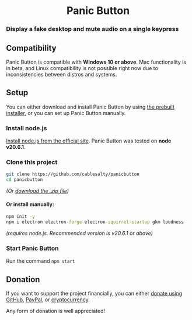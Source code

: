 <h1 style="text-align:center"><b>Panic Button</b></h1>

### Display a fake desktop and mute audio on a single keypress

## Compatibility
Panic Button is compatible with **Windows 10 or above**. Mac functionality is in beta, and Linux compatibility is not possible right now due to inconsistencies between distros and systems.

## Setup
You can either download and install Panic Button by using [the prebuilt installer](), or you can set up Panic Button manually.

### Install node.js
[Install node.js from the official site](). Panic Button was tested on **node v20.6.1**.

### Clone this project
```sh
git clone https://github.com/cablesalty/panicbutton
cd panicbutton
```
*(Or [download the .zip file]())*

#### Or install manually:
```bat
npm init -y
npm i electron electron-forge electron-squirrel-startup gkm loudness
```
*(requires node.js. Recommended version is v20.6.1 or above)*

### Start Panic Button
Run the command `npm start`

## Donation
If you want to support the project financially, you can either [donate using GitHub](), [PayPal](), or [cryptocurrency]().

Any form of donation is well appreciated!